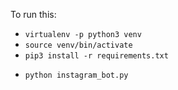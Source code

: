 To run this:
- `virtualenv -p python3 venv`
- `source venv/bin/activate`
- `pip3 install -r requirements.txt`
-
    ```
    python instagram_bot.py
    ```